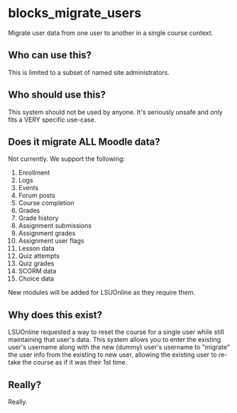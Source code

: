 # blocks_migrate_users
Migrate user data from one user to another in a single course context.

## Who can use this?
This is limited to a subset of named site administrators.

## Who should use this?
This system should not be used by anyone. It's seriously unsafe and only fits a VERY specific use-case.

## Does it migrate ALL Moodle data?
Not currently. We support the following:
1. Enrollment
1. Logs
1. Events
1. Forum posts
1. Course completion
1. Grades
1. Grade history
1. Assignment submissions
1. Assignment grades
1. Assignment user flags
1. Lesson data
1. Quiz attempts
1. Quiz grades
1. SCORM data
1. Choice data

New modules will be added for LSUOnline as they require them.

## Why does this exist?
LSUOnline requested a way to reset the course for a single user while still maintaining that user's data.
This system allows you to enter the existing user's username along with the new (dummy) user's username to "migrate" the user info from the existing to new user, allowing the existing user to re-take the course as if it was their 1st time.

## Really?
Really.
